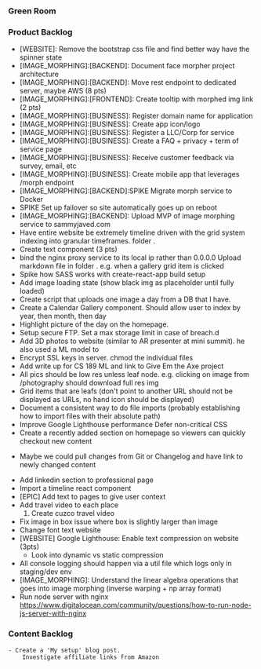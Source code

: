### Green Room

### Product Backlog
- [WEBSITE]: Remove the bootstrap css file and find better way have the spinner state
- [IMAGE_MORPHING]:[BACKEND]: Document face morpher project architecture
- [IMAGE_MORPHING]:[BACKEND]: Move rest endpoint to dedicated server, maybe AWS (8 pts)
- [IMAGE_MORPHING]:[FRONTEND]: Create tooltip with morphed img link (2 pts)
- [IMAGE_MORPHING]:[BUSINESS]: Register domain name for application
- [IMAGE_MORPHING]:[BUSINESS]: Create app icon/logo
- [IMAGE_MORPHING]:[BUSINESS]: Register a LLC/Corp for service
- [IMAGE_MORPHING]:[BUSINESS]: Create a FAQ + privacy + term of service page
- [IMAGE_MORPHING]:[BUSINESS]: Receive customer feedback via survey, email, etc
- [IMAGE_MORPHING]:[BUSINESS]: Create mobile app that leverages /morph endpoint
- [IMAGE_MORPHING]:[BACKEND]:SPIKE Migrate morph service to Docker
- SPIKE Set up failover so site automatically goes up on reboot
- [IMAGE_MORPHING]:[BACKEND]: Upload MVP of image morphing service to sammyjaved.com
- Have entire website be extremely timeline driven with the grid system indexing into granular timeframes. folder <year><month><date>.
- Create text component (3 pts)
- bind the nginx proxy service to its local ip rather than 0.0.0.0 
Upload markdown file in folder <year><month><date>.
e.g. when a gallery grid item is clicked
- Spike how SASS works with create-react-app build setup
- Add image loading state (show black img as placeholder until fully loaded)
- Create script that uploads one image a day from a DB that I have.
- Create a Calendar Gallery component.  Should allow user to index by year, then month, then day
- Highlight picture of the day on the homepage.
- Setup secure FTP. Set a max storage limit in case of breach.d
- Add 3D photos to website (similar to AR presenter at mini summit). he also used a ML model to
- Encrypt SSL keys in server. chmod the individual files
- Add write up for CS 189 ML and link to Give Em the Axe project
- All pics should be low res unless leaf node. e.g. clicking on image from /photography should download full res img 
- Grid items that are leafs (don't point to another URL should not be displayed as URLs, no hand icon should be displayed) 
- Document a consistent way to do file imports (probably establishing how to import files with their absolute path)
- Improve Google Lighthouse performance
    Defer non-critical CSS
- Create a recently added section on homepage so viewers can quickly checkout new content
* Maybe we could pull changes from Git or Changelog and have link to newly changed content
- Add linkedin section to professional page
- Import a timeline react component
- [EPIC] Add text to pages to give user context
- Add travel video to each place
    1. Create cuzco travel video
- Fix image in box issue where box is slightly larger than image
- Change font text website
- [WEBSITE] Google Lighthouse: Enable text compression on website (3pts)
    * Look into dynamic vs static compression
- All console logging should happen via a util file which logs only in staging/dev env
- [IMAGE_MORPHING]: Understand the linear algebra operations that goes into image morphing (inverse warping + np array format)
- Run node server with nginx https://www.digitalocean.com/community/questions/how-to-run-node-js-server-with-nginx
 

### Content Backlog
    - Create a 'My setup' blog post.
        Investigate affiliate links from Amazon 
 
 
